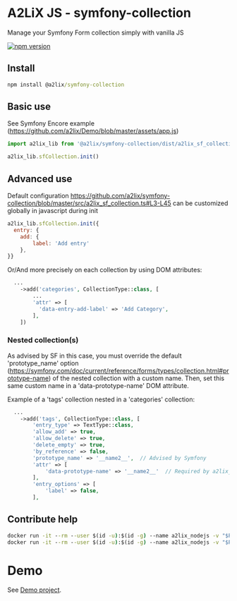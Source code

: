 # A2LiX JS - symfony-collection

Manage your Symfony Form collection simply with vanilla JS

[![npm version](https://badge.fury.io/js/%40a2lix%2Fsymfony-collection.svg)](https://badge.fury.io/js/%40a2lix%2Fsymfony-collection)


## Install

```cmd
npm install @a2lix/symfony-collection
```


## Basic use

See Symfony Encore example (https://github.com/a2lix/Demo/blob/master/assets/app.js)

```js
import a2lix_lib from '@a2lix/symfony-collection/dist/a2lix_sf_collection.min'

a2lix_lib.sfCollection.init()
```

## Advanced use

Default configuration https://github.com/a2lix/symfony-collection/blob/master/src/a2lix_sf_collection.ts#L3-L45
can be customized globally in javascript during init


```js
a2lix_lib.sfCollection.init({
  entry: {
    add: {
        label: 'Add entry'
    },
}}
```

Or/And more precisely on each collection by using DOM attributes:

```php
  ...
    ->add('categories', CollectionType::class, [
        ...
        'attr' => [
          'data-entry-add-label' => 'Add Category',
        ],
    ])
```

### Nested collection(s)

As advised by SF in this case, you must override the default 'prototype_name' option (https://symfony.com/doc/current/reference/forms/types/collection.html#prototype-name) of the nested collection with a custom name. Then, set this same custom name in a 'data-prototype-name' DOM attribute.

Example of a 'tags' collection nested in a 'categories' collection:


```php
  ...
    ->add('tags', CollectionType::class, [
        'entry_type' => TextType::class,
        'allow_add' => true,
        'allow_delete' => true,
        'delete_empty' => true,
        'by_reference' => false,
        'prototype_name' => '__name2__',  // Advised by Symfony
        'attr' => [
            'data-prototype-name' => '__name2__'  // Required by a2lix_sf_collection
        ],
        'entry_options' => [
            'label' => false,
        ],
```


## Contribute help

```cmd
docker run -it --rm --user $(id -u):$(id -g) --name a2lix_nodejs -v "$PWD":/usr/src/app -w /usr/src/app node:alpine npm install
docker run -it --rm --user $(id -u):$(id -g) --name a2lix_nodejs -v "$PWD":/usr/src/app -w /usr/src/app node:alpine npm run build

```


# Demo

See [Demo project](https://github.com/a2lix/Demo).
